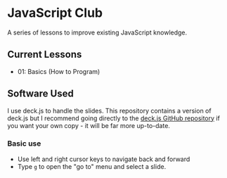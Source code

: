# JavaScript Club

A series of lessons to improve existing JavaScript knowledge.

## Current Lessons

- 01: Basics (How to Program)

## Software Used

I use deck.js to handle the slides. This repository contains a version of deck.js but I recommend going directly to the [deck.js GitHub repository](https://github.com/imakewebthings/deck.js/) if you want your own copy - it will be far more up-to-date.

### Basic use

- Use left and right cursor keys to navigate back and forward
- Type `g` to open the "go to" menu and select a slide.
